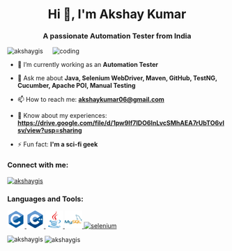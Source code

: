 <h1 align="center">Hi 👋, I'm Akshay Kumar</h1>
<h3 align="center">A passionate Automation Tester from India</h3>

<img align="right" alt="coding" width="400" src="https://i.pinimg.com/originals/81/17/8b/81178b47a8598f0c81c4799f2cdd4057.gif">

<p align="left"> <img src="https://komarev.com/ghpvc/?username=akshaygis&label=Profile%20views&color=0e75b6&style=flat" alt="akshaygis" /> </p>


- 🔭 I’m currently working as an **Automation Tester**

- 💬 Ask me about **Java, Selenium WebDriver, Maven, GitHub, TestNG, Cucumber, Apache POI, Manual Testing**

- 📫 How to reach me: **akshaykumar06@gmail.com**

- 📄 Know about my experiences: **https://drive.google.com/file/d/1pw9If7IDO6InLvcSMhAEA7rUbTO6vIsv/view?usp=sharing**

- ⚡ Fun fact: **I'm a sci-fi geek**

<h3 align="left">Connect with me:</h3>
<p align="left">
<a href="https://linkedin.com/in/akshaygis/" target="blank"><img align="center" src="https://raw.githubusercontent.com/rahuldkjain/github-profile-readme-generator/master/src/images/icons/Social/linked-in-alt.svg" alt="akshaygis" height="30" width="40" /></a>
</p>

<h3 align="left">Languages and Tools:</h3>
<p align="left"> 
  <a href="https://www.cprogramming.com/" target="_blank" rel="noreferrer"> 
    <img src="https://raw.githubusercontent.com/devicons/devicon/master/icons/c/c-original.svg" alt="c" width="40" height="40"/> 
  </a> 
  <a href="https://www.w3schools.com/cpp/" target="_blank" rel="noreferrer"> 
    <img src="https://raw.githubusercontent.com/devicons/devicon/master/icons/cplusplus/cplusplus-original.svg" alt="cplusplus" width="40" height="40"/> 
  </a> 
  <a href="https://www.java.com" target="_blank" rel="noreferrer"> 
    <img src="https://raw.githubusercontent.com/devicons/devicon/master/icons/java/java-original.svg" alt="java" width="40" height="40"/> 
  </a> 
  <a href="https://www.mysql.com/" target="_blank" rel="noreferrer"> 
    <img src="https://raw.githubusercontent.com/devicons/devicon/master/icons/mysql/mysql-original-wordmark.svg" alt="mysql" width="40" height="40"/> 
  </a> 
  <a href="https://www.selenium.dev" target="_blank" rel="noreferrer"> 
    <img src="https://raw.githubusercontent.com/detain/svg-logos/780f25886640cef088af994181646db2f6b1a3f8/svg/selenium-logo.svg" alt="selenium" width="40" height="40"/> 
  </a> 
</p>

<p><img align="left" src="https://github-readme-stats.vercel.app/api/top-langs?username=akshaygis&show_icons=true&locale=en&layout=compact" alt="akshaygis" /></p>

<p> <img align="center" src="https://github-readme-stats.vercel.app/api?username=akshaygis&show_icons=true&locale=en" alt="akshaygis" /></p>
